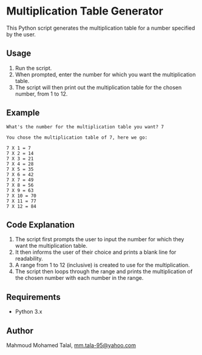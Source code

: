 # Multiplication Table Generator

This Python script generates the multiplication table for a number specified by the user.

## Usage

1. Run the script.
2. When prompted, enter the number for which you want the multiplication table.
3. The script will then print out the multiplication table for the chosen number, from 1 to 12.

## Example

```
What's the number for the multiplication table you want? 7

You chose the multiplication table of 7, here we go:

7 X 1 = 7
7 X 2 = 14
7 X 3 = 21
7 X 4 = 28
7 X 5 = 35
7 X 6 = 42
7 X 7 = 49
7 X 8 = 56
7 X 9 = 63
7 X 10 = 70
7 X 11 = 77
7 X 12 = 84
```

## Code Explanation

1. The script first prompts the user to input the number for which they want the multiplication table.
2. It then informs the user of their choice and prints a blank line for readability.
3. A range from 1 to 12 (inclusive) is created to use for the multiplication.
4. The script then loops through the range and prints the multiplication of the chosen number with each number in the range.

## Requirements

- Python 3.x

## Author

Mahmoud Mohamed Talal, 
mm.tala-95@yahoo.com